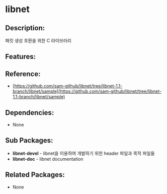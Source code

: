 # libnet

## Description:

패킷 생성 호환을 위한 C 라이브러리

## Features:

## Reference:

* [https://github.com/sam-github/libnet/tree/libnet-1.1-branch/libnet/sample](https://github.com/sam-github/libnet/tree/libnet-1.1-branch/libnet/sample)

## Dependencies:

* None

## Sub Packages:

* **libnet-devel** - libnet을 이용하여 개발하기 위한 header 파일과 목적 파일들
* **libnet-doc** - libnet documentation

## Related Packages:

* None

